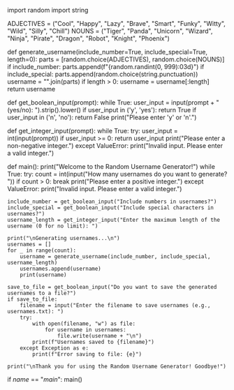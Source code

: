import random
import string

ADJECTIVES = ("Cool", "Happy", "Lazy", "Brave", "Smart", "Funky", "Witty", "Wild", "Silly", "Chill")
NOUNS = ("Tiger", "Panda", "Unicorn", "Wizard", "Ninja", "Pirate", "Dragon", "Robot", "Knight", "Phoenix")

def generate_username(include_number=True, include_special=True, length=0):
    parts = [random.choice(ADJECTIVES), random.choice(NOUNS)]
    if include_number:
        parts.append(f"{random.randint(0, 999):03d}")
    if include_special:
        parts.append(random.choice(string.punctuation))
    username = "".join(parts)
    if length > 0:
        username = username[:length]
    return username

def get_boolean_input(prompt):
    while True:
        user_input = input(prompt + " (yes/no): ").strip().lower()
        if user_input in ('y', 'yes'):
            return True
        if user_input in ('n', 'no'):
            return False
        print("Please enter 'y' or 'n'.")

def get_integer_input(prompt):
    while True:
        try:
            user_input = int(input(prompt))
            if user_input >= 0:
                return user_input
            print("Please enter a non-negative integer.")
        except ValueError:
            print("Invalid input. Please enter a valid integer.")

def main():
    print("Welcome to the Random Username Generator!")
    while True:
        try:
            count = int(input("How many usernames do you want to generate? "))
            if count > 0:
                break
            print("Please enter a positive integer.")
        except ValueError:
            print("Invalid input. Please enter a valid integer.")

    include_number = get_boolean_input("Include numbers in usernames?")
    include_special = get_boolean_input("Include special characters in usernames?")
    username_length = get_integer_input("Enter the maximum length of the username (0 for no limit): ")

    print("\nGenerating usernames...\n")
    usernames = []
    for _ in range(count):
        username = generate_username(include_number, include_special, username_length)
        usernames.append(username)
        print(username)

    save_to_file = get_boolean_input("Do you want to save the generated usernames to a file?")
    if save_to_file:
        filename = input("Enter the filename to save usernames (e.g., usernames.txt): ")
        try:
            with open(filename, "w") as file:
                for username in usernames:
                    file.write(username + "\n")
            print(f"Usernames saved to {filename}")
        except Exception as e:
            print(f"Error saving to file: {e}")

    print("\nThank you for using the Random Username Generator! Goodbye!")

if _name_ == "_main_":
    main()
